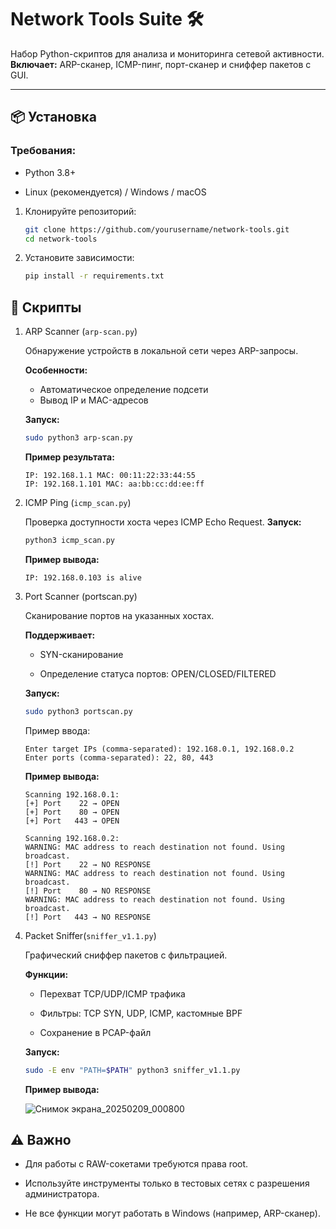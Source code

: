 # Network Tools Suite 🛠️

Набор Python-скриптов для анализа и мониторинга сетевой активности.  
**Включает:** ARP-сканер, ICMP-пинг, порт-сканер и сниффер пакетов с GUI.

---

## 📦 Установка

### Требования:

- Python 3.8+
  
- Linux (рекомендуется) / Windows / macOS

1. Клонируйте репозиторий:
   
   ```bash
   git clone https://github.com/yourusername/network-tools.git
   cd network-tools
   ```
   
2. Установите зависимости:
   
   ```bash
   pip install -r requirements.txt
   ```
   
## 🚀 Скрипты

1. ARP Scanner (```arp-scan.py```)
   
   Обнаружение устройств в локальной сети через ARP-запросы.
   
   **Особенности:**
   
   - Автоматическое определение подсети
   - Вывод IP и MAC-адресов

   **Запуск:**
   
   ```bash
   sudo python3 arp-scan.py
   ```

   **Пример результата:**
   
   ```
   IP: 192.168.1.1 MAC: 00:11:22:33:44:55
   IP: 192.168.1.101 MAC: aa:bb:cc:dd:ee:ff
   ```
   
3. ICMP Ping (```icmp_scan.py```)

   Проверка доступности хоста через ICMP Echo Request.
   **Запуск:**
   
   ```bash
   python3 icmp_scan.py
   ```

   **Пример вывода:**
   
   ```
   IP: 192.168.0.103 is alive
   ```
   
5. Port Scanner (portscan.py)

   Сканирование портов на указанных хостах.
   
   **Поддерживает:**

   - SYN-сканирование

   - Определение статуса портов: OPEN/CLOSED/FILTERED

   **Запуск:**
   
   ```bash
   sudo python3 portscan.py
   ```
   
   Пример ввода:
   
   ```
   Enter target IPs (comma-separated): 192.168.0.1, 192.168.0.2
   Enter ports (comma-separated): 22, 80, 443
   ```

   **Пример вывода:**
   
   ```
   Scanning 192.168.0.1:
   [+] Port    22 → OPEN
   [+] Port    80 → OPEN
   [+] Port   443 → OPEN

   Scanning 192.168.0.2:
   WARNING: MAC address to reach destination not found. Using broadcast.
   [!] Port    22 → NO RESPONSE
   WARNING: MAC address to reach destination not found. Using broadcast.
   [!] Port    80 → NO RESPONSE
   WARNING: MAC address to reach destination not found. Using broadcast.
   [!] Port   443 → NO RESPONSE
   ```
   
7. Packet Sniffer(```sniffer_v1.1.py```)
   
   Графический сниффер пакетов с фильтрацией.
   
   **Функции:**
   
   - Перехват TCP/UDP/ICMP трафика
     
   - Фильтры: TCP SYN, UDP, ICMP, кастомные BPF
     
   - Сохранение в PCAP-файл

   **Запуск:**
   
   ```bash
   sudo -E env "PATH=$PATH" python3 sniffer_v1.1.py
   ```

   **Пример вывода:**
   
   ![Снимок экрана_20250209_000800](https://github.com/user-attachments/assets/390ec642-4451-4e33-a73f-e9e7518ae12b)
   
## ⚠️ Важно

- Для работы с RAW-сокетами требуются права root.
  
- Используйте инструменты только в тестовых сетях с разрешения администратора.
  
- Не все функции могут работать в Windows (например, ARP-сканер).

